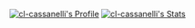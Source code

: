 [![cl-cassanelli's Profile](https://github-readme-stats.vercel.app/api?username=cl-cassanelli&theme=tokyonight)](https://github.com/cl-cassanelli/cl-cassanelli/) 
[![cl-cassanelli's Stats](https://github-readme-stats.vercel.app/api/top-langs/?username=cl-cassanelli&theme=tokyonight)](https://github.com/cl-cassanelli/cl-cassanelli/)
